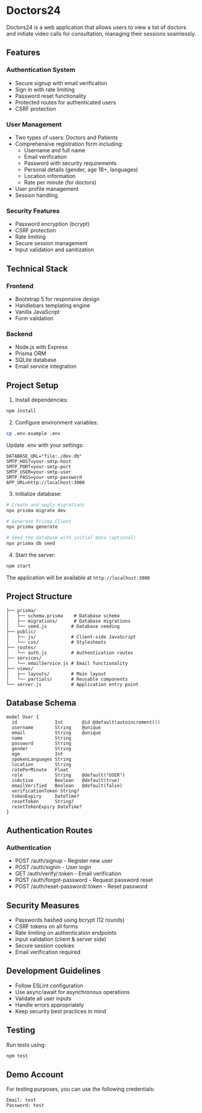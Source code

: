 # Doctors24

Doctors24 is a web application that allows users to view a list of doctors and initiate video calls for consultation, managing their sessions seamlessly.

## Features

### Authentication System
- Secure signup with email verification
- Sign in with rate limiting
- Password reset functionality
- Protected routes for authenticated users
- CSRF protection

### User Management
- Two types of users: Doctors and Patients
- Comprehensive registration form including:
  - Username and full name
  - Email verification
  - Password with security requirements
  - Personal details (gender, age 18+, languages)
  - Location information
  - Rate per minute (for doctors)
- User profile management
- Session handling

### Security Features
- Password encryption (bcrypt)
- CSRF protection
- Rate limiting
- Secure session management
- Input validation and sanitization

## Technical Stack

### Frontend
- Bootstrap 5 for responsive design
- Handlebars templating engine
- Vanilla JavaScript
- Form validation

### Backend
- Node.js with Express
- Prisma ORM
- SQLite database
- Email service integration

## Project Setup

1. Install dependencies:
```sh
npm install
```

2. Configure environment variables:
```sh
cp .env.example .env
```
Update .env with your settings:
```
DATABASE_URL="file:./dev.db"
SMTP_HOST=your-smtp-host
SMTP_PORT=your-smtp-port
SMTP_USER=your-smtp-user
SMTP_PASS=your-smtp-password
APP_URL=http://localhost:3000
```

3. Initialize database:
```sh
# Create and apply migrations
npx prisma migrate dev

# Generate Prisma Client
npx prisma generate

# Seed the database with initial data (optional)
npx prisma db seed
```

4. Start the server:
```sh
npm start
```

The application will be available at `http://localhost:3000`

## Project Structure

```
├── prisma/
│   ├── schema.prisma    # Database schema
│   ├── migrations/      # Database migrations
│   └── seed.js         # Database seeding
├── public/
│   ├── js/             # Client-side JavaScript
│   └── css/            # Stylesheets
├── routes/
│   └── auth.js         # Authentication routes
├── services/
│   └── emailService.js # Email functionality
├── views/
│   ├── layouts/        # Main layout
│   └── partials/       # Reusable components
└── server.js           # Application entry point
```

## Database Schema

```prisma
model User {
  id              Int       @id @default(autoincrement())
  username        String    @unique
  email           String    @unique
  name            String
  password        String
  gender          String
  age             Int
  spokenLanguages String
  location        String
  ratePerMinute   Float
  role            String    @default("USER")
  isActive        Boolean   @default(true)
  emailVerified   Boolean   @default(false)
  verificationToken String?
  tokenExpiry     DateTime?
  resetToken      String?
  resetTokenExpiry DateTime?
}
```

## Authentication Routes

### Authentication
- POST /auth/signup - Register new user
- POST /auth/signin - User login
- GET /auth/verify/:token - Email verification
- POST /auth/forgot-password - Request password reset
- POST /auth/reset-password/:token - Reset password

## Security Measures

- Passwords hashed using bcrypt (12 rounds)
- CSRF tokens on all forms
- Rate limiting on authentication endpoints
- Input validation (client & server side)
- Secure session cookies
- Email verification required

## Development Guidelines

- Follow ESLint configuration
- Use async/await for asynchronous operations
- Validate all user inputs
- Handle errors appropriately
- Keep security best practices in mind

## Testing

Run tests using:
```sh
npm test
```

## Demo Account

For testing purposes, you can use the following credentials:
```
Email: test
Password: test
```